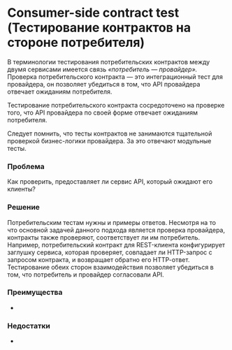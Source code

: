 # Consumer-side contract test (Тестирование контрактов на стороне потребителя)

В терминологии тестирования потребительских контрактов между двумя сервисами имеется связь *«потребитель — провай­дер».* Проверка потребительского контракта — это интеграционный тест для провайдера, он позволяет убедиться в том, что API провайдера отвечает ожиданиям потребителя.

Тестирование потребительского контракта сосредоточено на проверке того, что API провайдера по своей форме отвечает ожиданиям потребителя.

Следует помнить, что тесты контрактов не занимаются тщательной проверкой бизнес-логики провайдера. За это отвечают модульные тесты.

### Проблема

Как проверить, предоставляет ли сервис API, который ожидают его клиенты?
					

### Решение

Потребительским тестам нужны и примеры ответов. Несмотря на то что основной задачей данного подхода является проверка провайдера, контракты также проверяют, соответствует ли им потребитель. Например, потребительский контракт для REST-клиента конфигурирует заглушку сервиса, которая проверяет, совпадает ли HTTP-запрос с запросом контракта, и возвращает обратно его НТТР-ответ. Тестирование обеих сторон взаимодействия позволяет убедиться в том, что потребитель и провайдер согласовали API.

### Преимущества

- 

### Недостатки

-